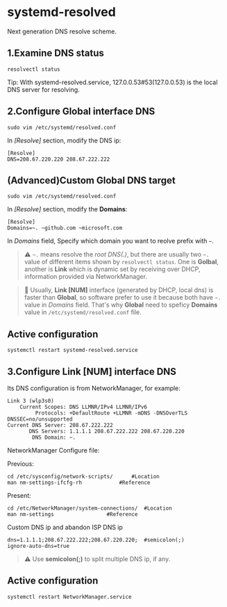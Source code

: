 # systemd-resolved
Next generation DNS resolve scheme.

## 1.Examine DNS status

```
resolvectl status
```

Tip: With systemd-resolved.service, 127.0.0.53#53(127.0.0.53) is the local DNS server for resolving.

## 2.Configure **Global** interface DNS

```[bash]
sudo vim /etc/systemd/resolved.conf
```

In *[Resolve]* section, modify the DNS ip:

```[vim]
[Resolve]
DNS=208.67.220.220 208.67.222.222
```

## (Advanced)Custom **Global** DNS target

```[bash]
sudo vim /etc/systemd/resolved.conf
```

In *[Resolve]* section, modify the **Domains**:

```[vim]
[Resolve]
Domains=~. ~github.com ~microsoft.com
```

In *Domains* field, Specify which domain you want to reolve prefix with `~`.

> :warning: `~.` means resolve the *root DNS(.)*, but there are usually two `~.` value of different items shown by `resolvectl status`. One is **Golbal**, another is **Link <num>** which is dynamic set by receiving over DHCP, information provided via NetworkManager.

> :hankey: Usually, **Link [NUM]** interface (generated by DHCP, local dns) is faster than  **Global**, so software prefer to use it because both have `~.` value in *Domains* field. That's why **Global** need to speficy **Domains** value in `/etc/systemd/resolved.conf` file.


## Active configuration

```[bash]
systemctl restart systemd-resolved.service
```

## 3.Configure **Link [NUM]** interface DNS

Its DNS configuration is from NetworkManager, for example:

```[bash]
Link 3 (wlp3s0)
    Current Scopes: DNS LLMNR/IPv4 LLMNR/IPv6                                   
         Protocols: +DefaultRoute +LLMNR -mDNS -DNSOverTLS DNSSEC=no/unsupported
Current DNS Server: 208.67.222.222                                              
       DNS Servers: 1.1.1.1 208.67.222.222 208.67.220.220                       
        DNS Domain: ~.                                                          
```

NetworkManager Configure file:

Previous:

```[bash]
cd /etc/sysconfig/network-scripts/		#Location
man nm-settings-ifcfg-rh			#Reference
```

Present:

```[bash]
cd /etc/NetworkManager/system-connections/	#Location
man nm-settings					#Reference
```

Custom DNS ip and abandon ISP DNS ip

```[vim]
dns=1.1.1.1;208.67.222.222;208.67.220.220;	#semicolon(;)
ignore-auto-dns=true
```

> :warning: Use **semicolon(;)** to split multiple DNS ip, if any.

## Active configuration

```[bash]
systemctl restart NetworkManager.service 
```
